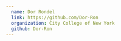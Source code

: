 ```yaml
---
  name: Dor Rondel
  link: https://github.com/Dor-Ron
  organization: City College of New York
  github: Dor-Ron
---
```

